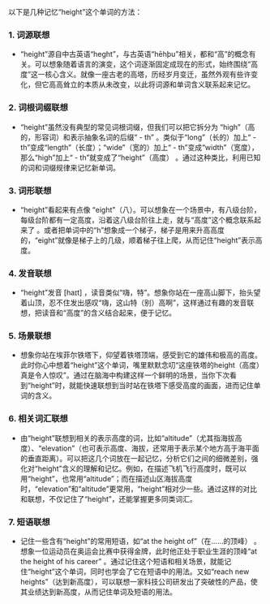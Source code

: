 以下是几种记忆“height”这个单词的方法：

### 1. 词源联想
 - “height”源自中古英语“heght”，与古英语“hēhþu”相关，都和“高”的概念有关。可以想象随着语言的演变，这个词逐渐固定成现在的形式，始终围绕“高度”这一核心含义。就像一座古老的高塔，历经岁月变迁，虽然外观有些许变化，但它高高耸立的本质从未改变，以此将词源和单词含义联系起来记忆。 

### 2. 词根词缀联想 
 - “height”虽然没有典型的常见词根词缀，但我们可以把它拆分为 “high”（高的，形容词）和表示抽象名词的后缀“ - th” 。类似于“long”（长的）加上“ - th”变成“length”（长度）；“wide”（宽的）加上“ - th”变成“width”（宽度），那么“high”加上“ - th”就变成了“height”（高度） 。通过这种类比，利用已知的词和词缀规律来记忆新单词。 

### 3. 词形联想 
 - “height”看起来有点像 “eight”（八）。可以想象在一个场景中，有八级台阶，每级台阶都有一定高度，沿着这八级台阶往上走，就与“高度”这个概念联系起来了 。或者把单词中的“h”想象成一个梯子，梯子是用来升高高度的，“eight”就像是梯子上的几级，顺着梯子往上爬，从而记住“height”表示高度。 

### 4. 发音联想 
 - “height”发音 [haɪt] ，读音类似“嗨，特”。想象你站在一座高山脚下，抬头望着山顶，忍不住发出感叹“嗨，这山特（别）高啊”，这样通过有趣的发音联想，把读音和“高度”的含义结合起来，便于记忆。 

### 5. 场景联想 
 - 想象你站在埃菲尔铁塔下，仰望着铁塔顶端，感受到它的雄伟和极高的高度。此时你心中想着“height”这个单词，嘴里默默念叨“这座铁塔的height（高度）真是令人惊叹”。通过在脑海中构建这样一个鲜明的场景，当你下次看到“height”时，就能快速联想到当时站在铁塔下感受高度的画面，进而记住单词的含义。 

### 6. 相关词汇联想 
 - 由“height”联想到相关的表示高度的词，比如“altitude”（尤其指海拔高度）、“elevation”（也可表示高度、海拔，还常用于表示某个地方高于海平面的垂直距离）。可以把这几个词放在一起记忆，分析它们之间的细微差别，强化对“height”含义的理解和记忆。例如，在描述飞机飞行高度时，既可以用“height”，也常用“altitude”；而在描述山区海拔高度时，“elevation”和“altitude”更常用，“height”相对少一些。通过这样的对比和联想，不仅记住了“height”，还能掌握更多同类词汇。 

### 7. 短语联想 
 - 记住一些含有“height”的常用短语，如“at the height of”（在……的顶峰） 。想象一位运动员在奥运会比赛中获得金牌，此时他正处于职业生涯的顶峰“at the height of his career” 。通过记住这个短语和相关场景，就能记住“height”这个单词，同时也学会了它在短语中的用法。又如“reach new heights”（达到新高度），可以联想一家科技公司研发出了突破性的产品，使其业绩达到新高度，从而记住单词及短语的用法。 
